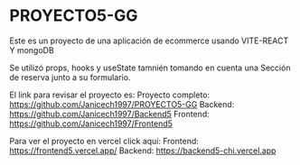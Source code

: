 # PROYECTO5-GG


Este es un proyecto de una aplicación de ecommerce usando VITE-REACT Y mongoDB

Se utilizó props, hooks y useState tamnién tomando en cuenta una Sección de reserva junto a su formulario.

El link para revisar el proyecto es: 
Proyecto completo: https://github.com/Janicech1997/PROYECTO5-GG
Backend: https://github.com/Janicech1997/Backend5
Frontend: https://github.com/Janicech1997/Frontend5

Para ver el proyecto en vercel click aquí: Frontend: https://frontend5.vercel.app/
Backend: https://backend5-chi.vercel.app
